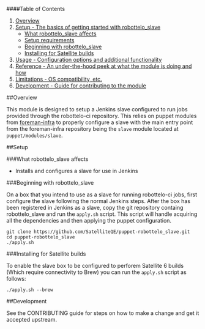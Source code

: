 ####Table of Contents

1. [Overview](#overview)
2. [Setup - The basics of getting started with robottelo_slave](#setup)
    * [What robottelo_slave affects](#what-robottelo_slave-affects)
    * [Setup requirements](#setup-requirements)
    * [Beginning with robottelo_slave](#beginning-with-robottelo_slave)
    * [Installing for Satellite builds](#installing-for-Satellite-builds)
3. [Usage - Configuration options and additional functionality](#usage)
4. [Reference - An under-the-hood peek at what the module is doing and how](#reference)
5. [Limitations - OS compatibility, etc.](#limitations)
6. [Development - Guide for contributing to the module](#development)

##Overview

This module is designed to setup a Jenkins slave configured to run jobs provided through the
robottelo-ci repository. This relies on puppet modules from [foreman-infra](https://github.com/theforeman/foreman-infra.git) 
to properly configure a slave with the main entry point from the foreman-infra repository
being the `slave` module located at `puppet/modules/slave`.

##Setup

###What robottelo_slave affects

* Installs and configures a slave for use in Jenkins

###Beginning with robottelo_slave

On a box that you intend to use as a slave for running robottelo-ci jobs, first configure
the slave following the normal Jenkins steps. After the box has been registered in Jenkins
as a slave, copy the git repository containg robottelo_slave and run the `apply.sh` script.
This script will handle acquiring all the dependencies and then applying the puppet configuration.

```
git clone https://github.com/SatelliteQE/puppet-robottelo_slave.git
cd puppet-robottelo_slave
./apply.sh
```

###Installing for Satellite builds

To enable the slave box to be configured to perforem Satellite 6 builds (Which
require connectivity to Brew) you can run the `apply.sh` script as follows:

```
./apply.sh --brew
```

##Development

See the CONTRIBUTING guide for steps on how to make a change and get it accepted upstream.
